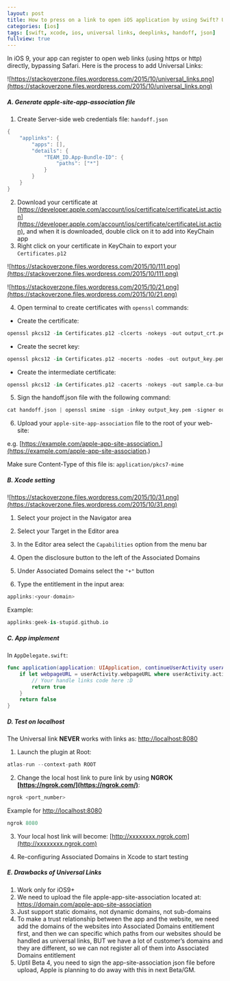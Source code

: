 ```yaml
---
layout: post
title: How to press on a link to open iOS application by using Swift? Universal Links in iOS 9
categories: [ios]
tags: [swift, xcode, ios, universal links, deeplinks, handoff, json]
fullview: true
---
```


In iOS 9, your app can register to open web links (using https or http) directly, bypassing Safari. Here is the process to add Universal Links:


![https://stackoverzone.files.wordpress.com/2015/10/universal_links.png](https://stackoverzone.files.wordpress.com/2015/10/universal_links.png)

##### A. Generate apple-site-app-association file

1. Create Server-side web credentials file: `handoff.json`

```swift
{
    "applinks": {
        "apps": [],
        "details": {
            "TEAM_ID.App-Bundle-ID": {
                "paths": ["*"]
            }
        }
    }
}
```

2. Download your certificate at [https://developer.apple.com/account/ios/certificate/certificateList.action](https://developer.apple.com/account/ios/certificate/certificateList.action), and when it is downloaded, double click on it to add into KeyChain app
3. Right click on your certificate in KeyChain to export your `Certificates.p12`

![https://stackoverzone.files.wordpress.com/2015/10/111.png](https://stackoverzone.files.wordpress.com/2015/10/111.png)

![https://stackoverzone.files.wordpress.com/2015/10/21.png](https://stackoverzone.files.wordpress.com/2015/10/21.png)

4. Open terminal to create certificates with `openssl` commands:

- Create the certificate:

```swift
openssl pkcs12 -in Certificates.p12 -clcerts -nokeys -out output_crt.pem
```

- Create the secret key:

```swift
openssl pkcs12 -in Certificates.p12 -nocerts -nodes -out output_key.pem
```

- Create the intermediate certificate:

```swift
openssl pkcs12 -in Certificates.p12 -cacerts -nokeys -out sample.ca-bundle
```

5. Sign the handoff.json file with the following command:

```swift
cat handoff.json | openssl smime -sign -inkey output_key.pem -signer output_crt.pem -certfile sample.ca-bundle -noattr -nodetach -outform DER> apple-app-site-association
```

6. Upload your `apple-site-app-association` file to the root of your web-site:

e.g. [https://example.com/apple-app-site-association.](https://example.com/apple-app-site-association.)

Make sure Content-Type of this file is: `application/pkcs7-mime`

##### B. Xcode setting


![https://stackoverzone.files.wordpress.com/2015/10/31.png](https://stackoverzone.files.wordpress.com/2015/10/31.png)

1. Select your project in the Navigator area

2. Select your Target in the Editor area

3. In the Editor area select the `Capabilities` option from the menu bar

4. Open the disclosure button to the left of the Associated Domains

5. Under Associated Domains select the `"+"` button

6. Type the entitlement in the input area:


```swift
applinks:<your-domain>
```

Example:

```swift
applinks:geek-is-stupid.github.io
```

##### C. App implement

In `AppDelegate.swift`:

```swift
func application(application: UIApplication, continueUserActivity userActivity: NSUserActivity, restorationHandler: ([AnyObject]?) -> Void) -> Bool {
    if let webpageURL = userActivity.webpageURL where userActivity.activityType == NSUserActivityTypeBrowsingWeb {
        // Your handle links code here :D
        return true
    }
    return false
}
```

##### D. Test on localhost

The Universal link **NEVER** works with links as: [http://localhost:8080](http://localhost:8080)

1. Launch the plugin at Root:

```swift
atlas-run --context-path ROOT
```

2. Change the local host link to pure link by using **NGROK** **[https://ngrok.com/](https://ngrok.com/)**:

```swift
ngrok <port_number>
```

Example for [http://localhost:8080](http://localhost:8080)

```swift
ngrok 8080
```

3. Your local host link will become: [http://xxxxxxxx.ngrok.com](http://xxxxxxxx.ngrok.com)

4. Re-configuring Associated Domains in Xcode to start testing



##### E. Drawbacks of Universal Links

1. Work only for iOS9+
2. We need to upload the file apple-app-site-association located at: https://domain.com/apple-app-site-association
3. Just support static domains, not dynamic domains, not sub-domains
4. To make a trust relationship between the app and the website, we need add the domains of the websites into Associated Domains entitlement first, and then we can specific which paths from our websites should be handled as universal links, BUT we have a lot of customer’s domains and they are different, so we can not register all of them into Associated Domains entitlement
5. Uptil Beta 4, you need to sign the app-site-association json file before upload, Apple is planning to do away with this in next Beta/GM.